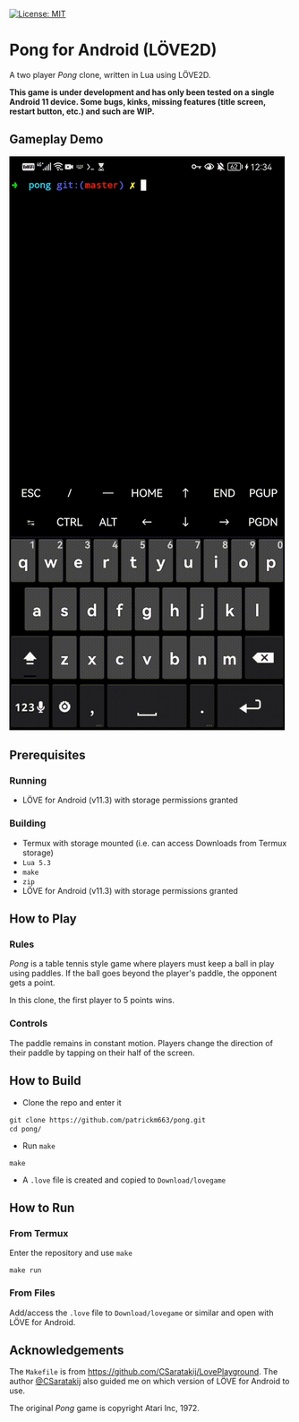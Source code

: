 [![License: MIT](https://img.shields.io/badge/License-MIT-yellow.svg)](https://opensource.org/licenses/MIT)
# Pong for Android (LÖVE2D)
A two player _Pong_ clone, written in Lua using LÖVE2D.

**This game is under development and has only been tested on a single Android 11 device. Some bugs, kinks, missing features (title screen, restart button, etc.) and such are WIP.**
## Gameplay Demo
![Gameplay Demo](docs/demo.gif)
## Prerequisites
### Running
- LÖVE for Android (v11.3) with storage permissions granted 
### Building
- Termux with storage mounted (i.e. can access Downloads from Termux storage)
- `Lua 5.3`
- `make`
- `zip`
- LÖVE for Android (v11.3) with storage permissions granted 

## How to Play
### Rules
_Pong_ is a table tennis style game where players must keep a ball in play using paddles. If the ball goes beyond the player's paddle, the opponent gets a point.

In this clone, the first player to 5 points wins.
### Controls
The paddle remains in constant motion. Players change the direction of their paddle by tapping on their half of the screen.
## How to Build
- Clone the repo and enter it
```
git clone https://github.com/patrickm663/pong.git
cd pong/
```
- Run `make`
```
make
```
- A `.love` file is created and copied to `Download/lovegame`
## How to Run
### From Termux
Enter the repository and use `make`
```
make run
```
### From Files
Add/access the `.love` file to `Download/lovegame` or similar and open with LÖVE for Android.
## Acknowledgements
The `Makefile` is from https://github.com/CSaratakij/LovePlayground. The author [@CSaratakij](https://github.com/CSaratakij) also guided me on which version of LÖVE for Android to use.  

The original _Pong_ game is copyright Atari Inc, 1972.

